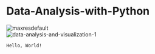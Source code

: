 Data-Analysis-with-Python
===
![maxresdefault](https://user-images.githubusercontent.com/103108988/164957883-c34816cb-9af7-429f-b7f2-77accf4368be.jpeg)  
![data-analysis-and-visualization-1](https://user-images.githubusercontent.com/103108988/164957938-3f493012-93ec-4640-b3a5-93906e6e0d81.jpeg)  

`Hello, World!`
